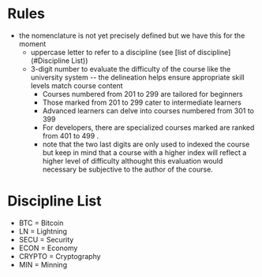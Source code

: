 # Rules 

- the nomenclature is not yet precisely defined but we have this for the moment
	- uppercase letter to refer to a discipline (see [list of discipline](#Discipline List))
	- 3-digit number to evaluate the difficulty of the course like the university system -- the delineation helps ensure appropriate skill levels match course content
		- Courses numbered from 201 to 299 are tailored for beginners
		- Those marked from 201 to 299 cater to intermediate learners 
		- Advanced learners can delve into courses numbered from 301 to 399 
		- For developers, there are specialized courses marked are ranked from 401 to 499 . 
		- note that the two last digits are only used to indexed the course but keep in mind that a course with a higher index will reflect a higher level of difficulty althought this evaluation would necessary be subjective to the author of the course.


# Discipline List

- BTC = Bitcoin 
- LN = Lightning 
- SECU = Security
- ECON = Economy
- CRYPTO = Cryptography 
- MIN = Minning